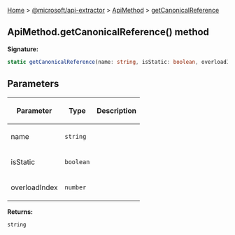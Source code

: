 [Home](./index) &gt; [@microsoft/api-extractor](./api-extractor.md) &gt; [ApiMethod](./api-extractor.apimethod.md) &gt; [getCanonicalReference](./api-extractor.apimethod.getcanonicalreference.md)

## ApiMethod.getCanonicalReference() method

<b>Signature:</b>

```typescript
static getCanonicalReference(name: string, isStatic: boolean, overloadIndex: number): string;
```

## Parameters

|  <p>Parameter</p> | <p>Type</p> | <p>Description</p> |
|  --- | --- | --- |
|  <p>name</p> | <p>`string`</p> |  |
|  <p>isStatic</p> | <p>`boolean`</p> |  |
|  <p>overloadIndex</p> | <p>`number`</p> |  |

<b>Returns:</b>

`string`

